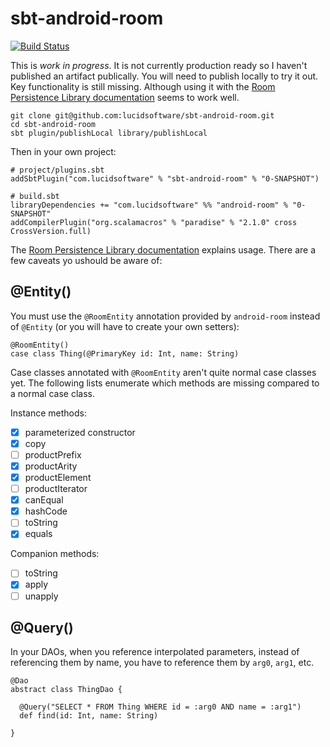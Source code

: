# sbt-android-room

[![Build Status](https://travis-ci.org/lucidsoftware/sbt-android-room.svg)](https://travis-ci.org/lucidsoftware/sbt-android-room)

This is _work in progress_. It is not currently production ready so I haven't published an artifact publically. You will need to publish locally to try it out. Key functionality is still missing. Although using it with the [Room Persistence Library documentation](https://developer.android.com/topic/libraries/architecture/room.html) seems to work well.

    git clone git@github.com:lucidsoftware/sbt-android-room.git
    cd sbt-android-room
    sbt plugin/publishLocal library/publishLocal

Then in your own project:

    # project/plugins.sbt
    addSbtPlugin("com.lucidsoftware" % "sbt-android-room" % "0-SNAPSHOT")

    # build.sbt
    libraryDependencies += "com.lucidsoftware" %% "android-room" % "0-SNAPSHOT"
    addCompilerPlugin("org.scalamacros" % "paradise" % "2.1.0" cross CrossVersion.full)

The [Room Persistence Library documentation](https://developer.android.com/topic/libraries/architecture/room.html) explains usage. There are a few caveats yo ushould be aware of:

## @Entity()

 You must use the `@RoomEntity` annotation provided by `android-room` instead of `@Entity` (or you will have to create your own setters):

    @RoomEntity()
    case class Thing(@PrimaryKey id: Int, name: String)

Case classes annotated with `@RoomEntity` aren't quite normal case classes yet. The following lists enumerate which methods are missing compared to a normal case class.

Instance methods:

- [x] parameterized constructor
- [x] copy
- [ ] productPrefix
- [x] productArity
- [x] productElement
- [ ] productIterator
- [x] canEqual
- [x] hashCode
- [ ] toString
- [x] equals

Companion methods:

- [ ] toString
- [x] apply
- [ ] unapply

## @Query()

In your DAOs, when you reference interpolated parameters, instead of referencing them by name, you have to reference them by `arg0`, `arg1`, etc.

    @Dao
    abstract class ThingDao {

      @Query("SELECT * FROM Thing WHERE id = :arg0 AND name = :arg1")
      def find(id: Int, name: String)

    }

